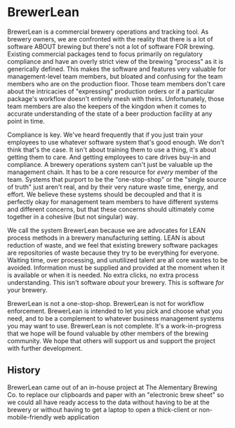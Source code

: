 # BrewerLean
BrewerLean is a commercial brewery operations and tracking tool.  As brewery owners, we are confronted with the reality that there is a lot of software ABOUT brewing but there's not a lot of software FOR brewing.  Existing commercial packages tend to focus primarily on regulatory compliance and have an overly strict view of the brewing "process" as it is generically defined.  This makes the software and features very valuable for management-level team members, but bloated and confusing for the team members who are on the production floor.  Those team members don't care about the intricacies of "expressing" production orders or if a particular package's workflow doesn't entirely mesh with theirs.  Unfortunately, those team members are also the keepers of the kingdon when it comes to accurate understanding of the state of a beer production facility at any point in time.

Compliance is key.  We've heard frequently that if you just train your employees to use whatever software system that's good enough.  We don't think that's the case.  It isn't about training them to use a thing, it's about getting them to care.  And getting employees to care drives buy-in and compliance.  A brewery operations system can't just be valuable up the management chain.  It has to be a core resource for *every* member of the team.  Systems that purport to be the "one-stop-shop" or the "single source of truth" just aren't real, and by their very nature waste time, energy, and effort.  We believe these systems should be decoupled and that it is perfectly okay for management team members to have different systems and different concerns, but that these concerns should ultimately come together in a cohesive (but not singular) way.

We call the system BrewerLean because we are advocates for LEAN process methods in a brewery manufacturing setting.  LEAN is about reduction of waste, and we feel that existing brewery software packages are repositories of waste because they try to be everything for everyone.  Waiting time, over processing, and unutilized talent are all core wastes to be avoided.  Information must be supplied and provided at the moment when it is available or when it is needed.  No extra clicks, no extra process understanding.  This isn't software *about* your brewery.  This is software *for* your brewery.

BrewerLean is not a one-stop-shop.  BrewerLean is not for workflow enforcement.  BrewerLean is intended to let you pick and choose what you need, and to be a complement to whatever business management systems you may want to use.  BrewerLean is not complete.  It's a work-in-progress that we hope will be found valuable by other members of the brewing community.  We hope that others will support us and support the project with further development.

## History
BrewerLean came out of an in-house project at The Alementary Brewing Co. to replace our clipboards and paper with an "electronic brew sheet" so we could all have ready access to the data without having to be at the brewery or without having to get a laptop to open a thick-client or non-mobile-friendly web application
